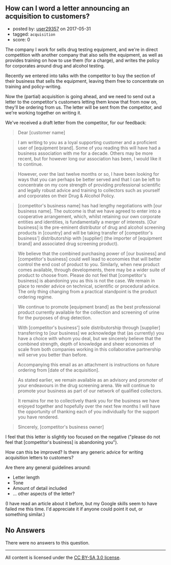 ## How can I word a letter announcing an acquisition to customers?

- posted by: [user29357](https://stackexchange.com/users/10159914/user29357) on 2017-05-31
- tagged: `acquisition`
- score: 0

The company I work for sells drug testing equipment, and we're in direct competition with another company that also sells the equipment, as well as provides training on how to use them (for a charge), and writes the policy for corporates around drug and alcohol testing.

Recently we entered into talks with the competitor to buy the section of their business that sells the equipment, leaving them free to concentrate on training and policy-writing.

Now the (partial) acquisition is going ahead, and we need to send out a letter to the competitor's customers letting them know that from now on, they'll be ordering from us. The letter will be sent from the competitor, and we're working together on writing it.

We've received a draft letter from the competitor, for our feedback:

> Dear [customer name]

> I am writing to you as a loyal supporting customer and a proficient user of [equipment brand]. Some of you reading this will have had a business association with me for a decade. Others may be more recent, but for however long our association has been, I would like it to continue.

> However, over the last twelve months or so, I have been looking for ways that you can perhaps be better served and that I can be left to concentrate on my core strength of providing professional scientific and legally robust advice and training to collectors such as yourself and corporates on their Drug & Alcohol Policy.

> [competitor's business name] has had lengthy negotiations with [our business name]. The outcome is that we have agreed to enter into a cooperative arrangement, which, whilst retaining our own corporate entities and identities, is fundamentally a merger of interests. [Our business] is the pre-eminent distributor of drug and alcohol screening products in [country] and will be taking transfer of [competitor's business'] distributorship with [supplier] (the importer of [equipment brand] and associated drug screening product).

> We believe that the combined purchasing power of [our business] and [competitor's business] could well lead to economies that will better control the end cost of product to you. Similarly, when new product comes available, through developments, there may be a wider suite of product to choose from.
Please do not feel that [competitor's business] is abandoning you as this is not the case. We remain in place to render advice on technical, scientific or procedural advice. The only thing changing from a practical standpoint is the product ordering regime.

> We continue to promote [equipment brand] as the best professional product currently available for the collection and screening of urine for the purposes of drug detection.

> With [competitor's business'] sole distributorship through [supplier] transferring to [our business] we acknowledge that (as currently) you have a choice with whom you deal, but we sincerely believe that the combined strength, depth of knowledge and sheer economies of scale from both companies working in this collaborative partnership will serve you better than before.

> Accompanying this email as an attachment is instructions on future ordering from [date of the acquisition].

> As stated earlier, we remain available as an advisory and promoter of your endeavours in the drug screening arena. We will continue to promote your business as part of our network of qualified collectors.

> It remains for me to collectively thank you for the business we have enjoyed together and hopefully over the next few months I will have the opportunity of thanking each of you individually for the support you have rendered.

> Sincerely, [competitor's business owner]

I feel that this letter is slightly too focused on the negative ("please do not feel that [competitor's business] is abandoning you").

How can this be improved? Is there any generic advice for writing acquisition letters to customers?

Are there any general guidelines around:

- Letter length
- Tone
- Amount of detail included
- ... other aspects of the letter?

(I have read an article about it before, but my Google skills seem to have failed me this time. I'd appreciate it if anyone could point it out, or something similar.)

## No Answers

There were no answers to this question.


---

All content is licensed under the [CC BY-SA 3.0 license](https://creativecommons.org/licenses/by-sa/3.0/).
